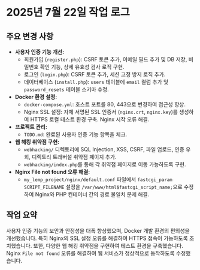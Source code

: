 # 2025년 7월 22일 작업 로그

## 주요 변경 사항

- **사용자 인증 기능 개선:**
    - 회원가입 (`register.php`): CSRF 토큰 추가, 이메일 필드 추가 및 DB 저장, 비밀번호 확인 기능, 상세 유효성 검사 로직 구현.
    - 로그인 (`login.php`): CSRF 토큰 추가, 세션 고정 방지 로직 추가.
    - 데이터베이스 (`install.php`): `users` 테이블에 `email` 컬럼 추가 및 `password_resets` 테이블 스키마 수정.
- **Docker 환경 설정:**
    - `docker-compose.yml`: 호스트 포트를 80, 443으로 변경하여 접근성 향상.
    - Nginx SSL 설정: 자체 서명된 SSL 인증서 (`nginx.crt`, `nginx.key`)를 생성하여 HTTPS 로컬 테스트 환경 구축. Nginx 시작 오류 해결.
- **프로젝트 관리:**
    - `TODO.md`: 완료된 사용자 인증 기능 항목을 체크.
- **웹 해킹 취약점 구현:**
    - `webhacking/` 디렉토리에 SQL Injection, XSS, CSRF, 파일 업로드, 인증 우회, 디렉토리 트래버설 취약점 페이지 추가.
    - `webhacking/index.php`를 통해 각 취약점 페이지로 이동 가능하도록 구현.
- **Nginx File not found 오류 해결:**
    - `my_lemp_project/nginx/default.conf` 파일에서 `fastcgi_param SCRIPT_FILENAME` 설정을 `/var/www/html$fastcgi_script_name;`으로 수정하여 Nginx와 PHP 컨테이너 간의 경로 불일치 문제 해결.

## 작업 요약

사용자 인증 기능의 보안과 안정성을 대폭 향상했으며, Docker 개발 환경의 편의성을 개선했습니다. 특히 Nginx의 SSL 설정 오류를 해결하여 HTTPS 접속이 가능하도록 조치했습니다. 또한, 다양한 웹 해킹 취약점을 구현하여 테스트 환경을 구축했습니다. Nginx `File not found` 오류를 해결하여 웹 서비스가 정상적으로 동작하도록 수정했습니다.